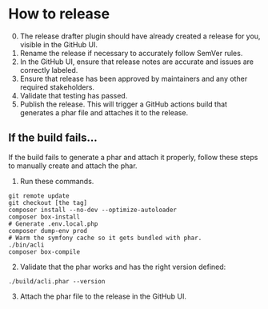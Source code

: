 # How to release

0. The release drafter plugin should have already created a release for you, visible in the GitHub UI.
1. Rename the release if necessary to accurately follow SemVer rules.
2. In the GitHub UI, ensure that release notes are accurate and issues are correctly labeled.
3. Ensure that release has been approved by maintainers and any other required stakeholders.
4. Validate that testing has passed.
5. Publish the release. This will trigger a GitHub actions build that generates a phar file and attaches it to the release.

## If the build fails...

If the build fails to generate a phar and attach it properly, follow these steps to manually create and attach the phar.

1. Run these commands.
```
git remote update
git checkout [the tag]
composer install --no-dev --optimize-autoloader
composer box-install
# Generate .env.local.php
composer dump-env prod
# Warm the symfony cache so it gets bundled with phar.
./bin/acli
composer box-compile
```
2. Validate that the phar works and has the right version defined:
```
./build/acli.phar --version
```
3. Attach the phar file to the release in the GitHub UI.
